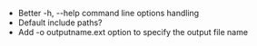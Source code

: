 * Better -h, --help command line options handling
* Default include paths?
* Add -o outputname.ext option to specify the output file name
